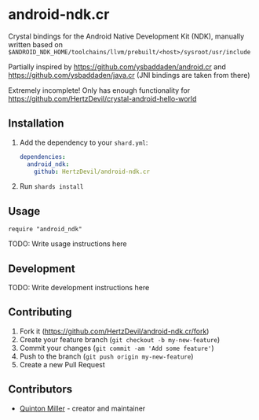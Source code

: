 # android-ndk.cr

Crystal bindings for the Android Native Development Kit (NDK), manually written
based on `$ANDROID_NDK_HOME/toolchains/llvm/prebuilt/<host>/sysroot/usr/include`

Partially inspired by https://github.com/ysbaddaden/android.cr and
https://github.com/ysbaddaden/java.cr (JNI bindings are taken from there)

Extremely incomplete! Only has enough functionality for
https://github.com/HertzDevil/crystal-android-hello-world

## Installation

1. Add the dependency to your `shard.yml`:

   ```yaml
   dependencies:
     android_ndk:
       github: HertzDevil/android-ndk.cr
   ```

2. Run `shards install`

## Usage

```crystal
require "android_ndk"
```

TODO: Write usage instructions here

## Development

TODO: Write development instructions here

## Contributing

1. Fork it (<https://github.com/HertzDevil/android-ndk.cr/fork>)
2. Create your feature branch (`git checkout -b my-new-feature`)
3. Commit your changes (`git commit -am 'Add some feature'`)
4. Push to the branch (`git push origin my-new-feature`)
5. Create a new Pull Request

## Contributors

- [Quinton Miller](https://github.com/HertzDevil) - creator and maintainer
